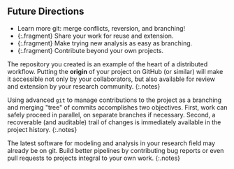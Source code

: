 ---
---

## Future Directions

- Learn more git: merge conflicts, reversion, and branching!
- {:.fragment} Share your work for reuse and extension.
- {:.fragment} Make trying new analysis as easy as branching.
- {:.fragment} Contribute beyond your own projects.

The repository you created is an example of the heart of a distributed workflow. Putting the **origin** of your project on GitHub (or similar) will make it accessible not only by your collaborators, but also available for review and extension by your research community.
{:.notes}

Using advanced `git` to manage contributions to the project as a branching and merging "tree" of commits accomplishes two objectives. First, work can safely proceed in parallel, on separate branches if necessary. Second, a recoverable (and auditable) trail of changes is immediately available in the project history.
{:.notes}

The latest software for modeling and analysis in your research field may already
be on git. Build better pipelines by contributing bug reports or even pull
requests to projects integral to your own work.
{:.notes}
